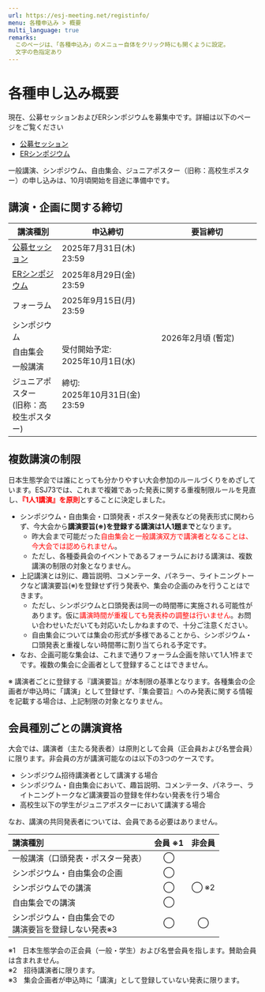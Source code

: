 ```yaml
---
url: https://esj-meeting.net/registinfo/
menu: 各種申込み > 概要
multi_language: true
remarks:
  このページは、「各種申込み」のメニュー自体をクリック時にも開くように設定。
  文字の色指定あり
---
```


# 各種申し込み概要

現在、公募セッションおよびERシンポジウムを募集中です。詳細は以下のページをご覧ください

- [公募セッション](/opensession)
- [ERシンポジウム](/ersympo)

一般講演、シンポジウム、自由集会、ジュニアポスター（旧称：高校生ポスター）の申し込みは、10月頃開始を目途に準備中です。

## 講演・企画に関する締切

<table>
  <colgroup>
    <col style="width: 20%" />
    <col style="width: 40%" />
    <col style="width: 40%" />
  </colgroup>
  <thead><tr class="header">
    <th>講演種別</th>
    <th><strong>申込締切</strong></th>
    <th><strong>要旨締切</strong></th>
    </tr></thead>
  <tbody>
    <tr class="odd">
      <td><a href = "opensession">公募セッション</a></td>
      <td>2025年7月31日(木) 23:59</td>
      <td rowspan=7>2026年2月頃 (暫定)</td>
    </tr>
    <tr class="even">
      <td><a href = "ersympo">ERシンポジウム</a></td>
      <td>2025年8月29日(金) 23:59</td>
    </tr>
    <tr class="odd">
      <td>フォーラム</td>
      <td>2025年9月15日(月) 23:59</td>
    </tr>
    <tr class="even">
      <td>シンポジウム<br />
      <td rowspan=4> 受付開始予定:<br>2025年10月1日(水)<br><br>締切:<br>2025年10月31日(金) 23:59</td>
    </tr>
    <tr class="odd">
      <td>自由集会</td>
    </tr>
    <tr class="even">
     <td>一般講演<br />
    </tr>
    <tr class="odd">
      <td>ジュニアポスター<br/>(旧称：高校生ポスター)</td>
    </tr>
  </tbody>
</table>

## 複数講演の制限

日本生態学会では誰にとっても分かりやすい大会参加のルールづくりをめざしています。ESJ73では、これまで複雑であった発表に関する重複制限ルールを見直し、<span style="color:red;">**『1人1講演』を原則**</span>とすることに決定しました。

- シンポジウム・自由集会・口頭発表・ポスター発表などの発表形式に関わらず、今大会から**講演要旨\(※\)を登録する講演は1人1題まで**となります。
    - 昨大会まで可能だった<span style="color:red;">自由集会と一般講演双方で講演者となることは、今大会では認められません</span>。
    - ただし、各種委員会のイベントであるフォーラムにおける講演は、複数講演の制限の対象となりません。
- 上記講演とは別に、趣旨説明、コメンテータ、パネラー、ライトニングトークなど講演要旨\(※\)を登録せず行う発表や、集会の企画のみを行うことはできます。
    - ただし、シンポジウムと口頭発表は同一の時間帯に実施される可能性があります。仮に<span style="color:red;">講演時間が重複しても発表枠の調整は行いません</span>。お問い合わせいただいても対応いたしかねますので、十分ご注意ください。
    - 自由集会については集会の形式が多様であることから、シンポジウム・口頭発表と重複しない時間帯に割り当てられる予定です。
- なお、企画可能な集会は、これまで通りフォーラム企画を除いて1人1件までです。複数の集会に企画者として登録することはできません。

※ 講演者ごとに登録する『講演要旨』が本制限の基準となります。各種集会の企画者が申込時に「講演」として登録せず、『集会要旨』へのみ発表に関する情報を記載する場合は、上記制限の対象となりません。

## 会員種別ごとの講演資格

大会では、講演者（主たる発表者）は原則として会員（正会員および名誉会員）に限ります。非会員の方が講演可能なのは以下の3つのケースです。

- シンポジウム招待講演者として講演する場合
- シンポジウム・自由集会において、趣旨説明、コメンテータ、パネラー、ライトニングトークなど講演要旨の登録を伴わない発表を行う場合
- 高校生以下の学生がジュニアポスターにおいて講演する場合

なお、講演の共同発表者については、会員である必要はありません。

|**講演種別**| **会員 ※1** | **非会員** |
|:-----------|:------------:|:---------:|
| 一般講演（口頭発表・ポスター発表）    |◯||
| シンポジウム・自由集会の企画             |◯||
| シンポジウムでの講演   |◯|◯ ※2|
| 自由集会での講演       |◯||
| シンポジウム・自由集会での<br/>講演要旨を登録しない発表※3|◯|◯|

※1　日本生態学会の正会員（一般・学生）および名誉会員を指します。賛助会員は含まれません。  
※2　招待講演者に限ります。  
※3　集会企画者が申込時に「講演」として登録していない発表に限ります。
